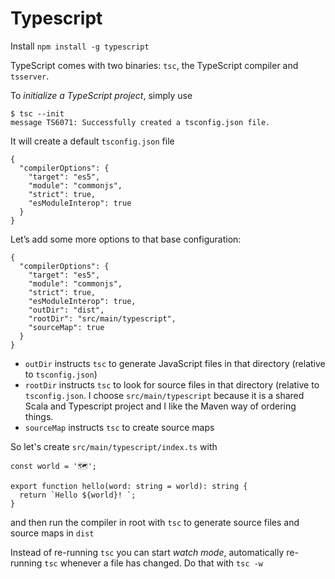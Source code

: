 # Typescript

Install `npm install -g typescript`

TypeScript comes with two binaries: `tsc`, the TypeScript compiler and `tsserver`.

To *initialize a TypeScript project*, simply use

```
$ tsc --init
message TS6071: Successfully created a tsconfig.json file.
```

It will create a default `tsconfig.json` file

```
{
  "compilerOptions": {
    "target": "es5",
    "module": "commonjs",
    "strict": true,
    "esModuleInterop": true
  }
}
```

Let’s add some more options to that base configuration:
```
{
  "compilerOptions": {
    "target": "es5",
    "module": "commonjs",
    "strict": true,
    "esModuleInterop": true,
    "outDir": "dist",
    "rootDir": "src/main/typescript",
    "sourceMap": true
  }
}
```

* `outDir` instructs `tsc` to generate JavaScript files in that directory (relative to `tsconfig.json`)
* `rootDir` instructs `tsc` to look for source files in that directory (relative to `tsconfig.json`. I choose `src/main/typescript` because it is a shared Scala and Typescript project and I like the Maven way of ordering things.
* `sourceMap` instructs  `tsc` to create source maps

So let's create `src/main/typescript/index.ts` with
```
const world = '🗺️';

export function hello(word: string = world): string {
  return `Hello ${world}! `;
}
```

and then run the compiler in root with `tsc` to generate source files and source maps in `dist`

Instead of re-running `tsc` you can start *watch mode*, automatically re-running `tsc` whenever a file has changed. Do that with `tsc -w`
